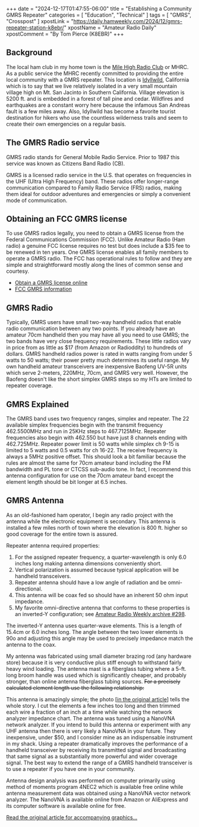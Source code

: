 +++
date = "2024-12-17T01:47:55-06:00"
title = "Establishing a Community GMRS Repeater"
categories = [ "Education", "Technical" ]
tags = [ "GMRS", "Crosspost" ]
xpostLink = "https://daily.hamweekly.com/2024/12/gmrs-repeater-station-k8ebr/"
xpostName = "Amateur Radio Daily"
xpostComment = "By Tom Pierce (K8EBR)"
+++
## Background

The local ham club in my home town is the
[Mile High Radio Club](https://milehighradioclub.org/) or MHRC.
As a public service the MHRC recently committed to providing the entire
local community with a GMRS repeater. This location is 
[Idyllwild](https://idyllwildcalifornia.com/hiking/),
California which is to say that we live relatively isolated in a very
small mountain village high on Mt. San Jacinto in Southern California.
Village elevation is 5200 ft. and is embedded in a forest of tall pine
and cedar. Wildfires and earthquakes are a constant worry here because
the infamous San Andreas fault is a few miles away. Also, Idyllwild has
become a favorite tourist destination for hikers who use the countless
wilderness trails and seem to create their own emergencies on a regular
basis.
<!--more-->

## The GMRS Radio service

GMRS radio stands for General Mobile Radio Service. Prior to 1987 this
service was known as Citizens Band Radio (CB).

GMRS is a licensed radio service in the U.S. that operates on
frequencies in the UHF (Ultra High Frequency) band. These radios offer
longer-range communication compared to Family Radio Service (FRS)
radios, making them ideal for outdoor adventures and emergencies or
simply a convenient mode of communication.

## Obtaining an FCC GMRS license

To use GMRS radios legally, you need to obtain a GMRS license from the
Federal Communications Commission (FCC). Unlike Amateur Radio (Ham
radio) a genuine FCC license requires no test but does include a $35 fee
to be renewed in ten years. One GMRS license enables all family members
to operate a GMRS radio. The FCC has operational rules to follow and
they are simple and straightforward mostly along the lines of common
sense and courtesy.

* [Obtain a GMRS license online](https://www.fcc.gov/wireless/universal-licensing-system)
* [FCC GMRS information](https://wireless2.fcc.gov/UlsEntry/licManager/login.jsp)

## GMRS Radio

Typically, GMRS users have small two-way handheld radios that enable
radio communication between any two points. If you already have an
amateur 70cm handheld then you may have all you need to use GMRS; the
two bands have very close frequency requirements. These little radios
vary in price from as little as $17 (from Amazon or Radioddity) to
hundreds of dollars. GMRS handheld radios power is rated in watts
ranging from under 5 watts to 50 watts; their power pretty much
determines its useful range. My own handheld amateur transceivers are
inexpensive Baofeng UV-5R units which serve 2-meters, 220MHz, 70cm, and
GMRS very well. However, the Baofeng doesn't like the short simplex GMRS
steps so my HTs are limited to repeater coverage. 

## GMRS Explained

The GMRS band uses two frequency ranges, simplex and repeater. The
22 available simplex frequencies begin with the transmit frequency
462.5500MHz and run in 25KHz steps to 467.7125MHz. Repeater frequencies
also begin with 462.550 but have just 8 channels ending with 462.725MHz.
Repeater power limit is 50 watts while simplex ch 9-15 is limited to
5 watts and 0.5 watts for ch 16-22. The receive frequency is always a
5MHz positive offset. This should look a bit familiar because the rules
are almost the same for 70cm amateur band including the FM bandwidth
and PL tone or CTCSS sub-audio tone. In fact, I recommend this antenna
configuration for use on the 70cm amateur band except the element length
should be bit longer at 6.5 inches. 

## GMRS Antenna

As an old-fashioned ham operator, I begin any radio project with the
antenna while the electronic equipment is secondary. This antenna is
installed a few miles north of town where the elevation is 800 ft.
higher so good coverage for the entire town is assured.

Repeater antenna required properties:

1. For the assigned repeater frequency, a quarter-wavelength is only 6.0 inches long making antenna dimensions conveniently short.
1. Vertical polarization is assumed because typical application will be handheld transceivers.
1. Repeater antenna should have a low angle of radiation and be omni-directional.
1. This antenna will be coax fed so should have an inherent 50 ohm input impedance.
1. My favorite omni-directive antenna that conforms to these properties is an inverted-Y configuration; see 
[Amateur Radio Weekly archive #298](https://hamweekly.com/archive/issues/amateur-radio-weekly-issue-298.html).

The inverted-Y antenna uses quarter-wave elements. This is a length of
15.4cm or 6.0 inches long. The angle between the two lower elements is
90o and adjusting this angle may be used to precisely impedance match
the antenna to the coax.

My antenna was fabricated using small diameter brazing rod (any hardware
store) because it is very conductive plus stiff enough to withstand
fairly heavy wind loading. The antenna mast is a fiberglass tubing where
a 5-ft. long broom handle was used which is significantly cheaper, and
probably stronger, than online antenna fiberglass tubing sources. ~~For a
precisely calculated element length use the following relationship:~~

This antenna is amazingly simple; the photo
[[in the original article](https://daily.hamweekly.com/2024/12/gmrs-repeater-station-k8ebr/)]
tells the whole story. I cut the elements a few inches too long and
then trimmed each wire a fraction of an inch at a time while watching
the network analyzer impedance chart. The antenna was tuned using
a NanoVNA network analyzer. If you intend to build this antenna or
experiment with any UHF antenna then there is very likely a NanoVNA in
your future. They inexpensive, under $50, and I consider mine as an
indispensable instrument in my shack. Using a repeater dramatically
improves the performance of a handheld transceiver by receiving its
transmitted signal and broadcasting that same signal as a substantially
more powerful and wider coverage signal. The best way to extend the
range of a GMRS handheld transceiver is to use a repeater if you have
one in your community.

Antenna design analysis was performed on computer primarily using method
of moments program 4NEC2 which is available free online while antenna
measurement data was obtained using a NanoVNA vector network analyzer.
The NanoVNA is available online from Amazon or AliExpress and its
computer software is available online for free.

[Read the original article for accompanying graphics...](https://daily.hamweekly.com/2024/12/gmrs-repeater-station-k8ebr/)
